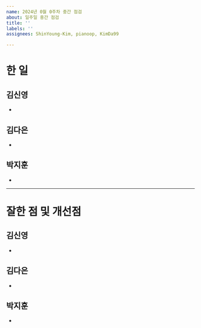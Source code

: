 ```yaml
---
name: 2024년 0월 0주차 중간 점검
about: 일주일 중간 점검
title: ''
labels: ''
assignees: ShinYoung-Kim, pianoop, KimDa99

---
```


# 한 일
## 김신영
- 

## 김다은
- 

## 박지훈
- 

---
# 잘한 점 및 개선점
## 김신영
- 

## 김다은
- 

## 박지훈
-
